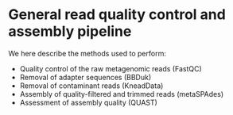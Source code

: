 # General read quality control and assembly pipeline

We here describe the methods used to perform:

- Quality control of the raw metagenomic reads (FastQC)
- Removal of adapter sequences (BBDuk)
- Removal of contaminant reads (KneadData)
- Assembly of quality-filtered and trimmed reads (metaSPAdes)
- Assessment of assembly quality (QUAST)
